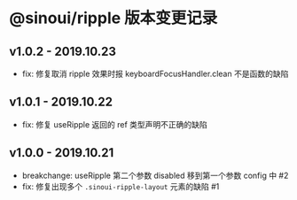 # @sinoui/ripple 版本变更记录

## v1.0.2 - 2019.10.23

- fix: 修复取消 ripple 效果时报 keyboardFocusHandler.clean 不是函数的缺陷

## v1.0.1 - 2019.10.22

- fix: 修复 useRipple 返回的 ref 类型声明不正确的缺陷

## v1.0.0 - 2019.10.21

- breakchange: useRipple 第二个参数 disabled 移到第一个参数 config 中 #2
- fix: 修复出现多个 `.sinoui-ripple-layout` 元素的缺陷 #1
